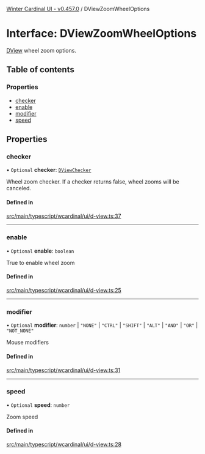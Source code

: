 [Winter Cardinal UI - v0.457.0](../index.md) / DViewZoomWheelOptions

# Interface: DViewZoomWheelOptions

[DView](DView.md) wheel zoom options.

## Table of contents

### Properties

- [checker](DViewZoomWheelOptions.md#checker)
- [enable](DViewZoomWheelOptions.md#enable)
- [modifier](DViewZoomWheelOptions.md#modifier)
- [speed](DViewZoomWheelOptions.md#speed)

## Properties

### checker

• `Optional` **checker**: [`DViewChecker`](../index.md#dviewchecker)

Wheel zoom checker.
If a checker returns false, wheel zooms will be canceled.

#### Defined in

[src/main/typescript/wcardinal/ui/d-view.ts:37](https://github.com/winter-cardinal/winter-cardinal-ui/blob/v0.457.0/src/main/typescript/wcardinal/ui/d-view.ts#L37)

___

### enable

• `Optional` **enable**: `boolean`

True to enable wheel zoom

#### Defined in

[src/main/typescript/wcardinal/ui/d-view.ts:25](https://github.com/winter-cardinal/winter-cardinal-ui/blob/v0.457.0/src/main/typescript/wcardinal/ui/d-view.ts#L25)

___

### modifier

• `Optional` **modifier**: `number` \| ``"NONE"`` \| ``"CTRL"`` \| ``"SHIFT"`` \| ``"ALT"`` \| ``"AND"`` \| ``"OR"`` \| ``"NOT_NONE"``

Mouse modifiers

#### Defined in

[src/main/typescript/wcardinal/ui/d-view.ts:31](https://github.com/winter-cardinal/winter-cardinal-ui/blob/v0.457.0/src/main/typescript/wcardinal/ui/d-view.ts#L31)

___

### speed

• `Optional` **speed**: `number`

Zoom speed

#### Defined in

[src/main/typescript/wcardinal/ui/d-view.ts:28](https://github.com/winter-cardinal/winter-cardinal-ui/blob/v0.457.0/src/main/typescript/wcardinal/ui/d-view.ts#L28)
